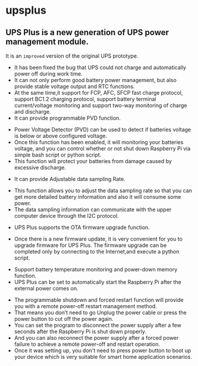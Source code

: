 # upsplus
## UPS Plus is a new generation of UPS power management module.
It is an `improved` version of the original UPS prototype.
* It has been fixed the bug that UPS could not charge and automatically power off during work time. 
* It can not only perform good battery power management, but also provide stable voltage output and RTC functions. 
* At the same time,it support for FCP, AFC, SFCP fast charge protocol, support BC1.2 charging protocol, support battery terminal current/voltage monitoring and support two-way monitoring of charge and discharge.
* It can provide programmable PVD function. 
- Power Voltage Detector (PVD) can be used to detect if batteries voltage is below or above configured voltage. 
- Once this function has been enabled, it will monitoring your batteries voltage, and you can control whether or not shut down Raspberry Pi via simple bash script or python script. 
- This function will protect your batteries from damage caused by excessive discharge. 
* It can provide Adjustable data sampling Rate.
- This function allows you to adjust the data sampling rate so that you can get more detailed battery information and also it will consume some power.
- The data sampling information can communicate with the upper computer device through the I2C protocol. 
* UPS Plus supports the OTA firmware upgrade function. 
- Once there is a new firmware update, it is very convenient for you to upgrade firmware for UPS Plus. The firmware upgrade can be completed only by connecting to the Internet,and execute a python script. 
* Support battery temperature monitoring and power-down memory function.
* UPS Plus can be set to automatically start the Raspberry Pi after the external power comes on. 
- The programmable shutdown and forced restart function will provide you with a remote power-off restart management method. 
- That means you don’t need to go Unplug the power cable or press the power button to cut off the power again. 
- You can set the program to disconnect the power supply after a few seconds after the Raspberry Pi is shut down properly.
- And you can also reconnect the power supply after a forced power failure to achieve a remote power-off and restart operation. 
- Once it was setting up, you don't need to press power button to boot up your device which is very suitable for smart home application scenarios.
